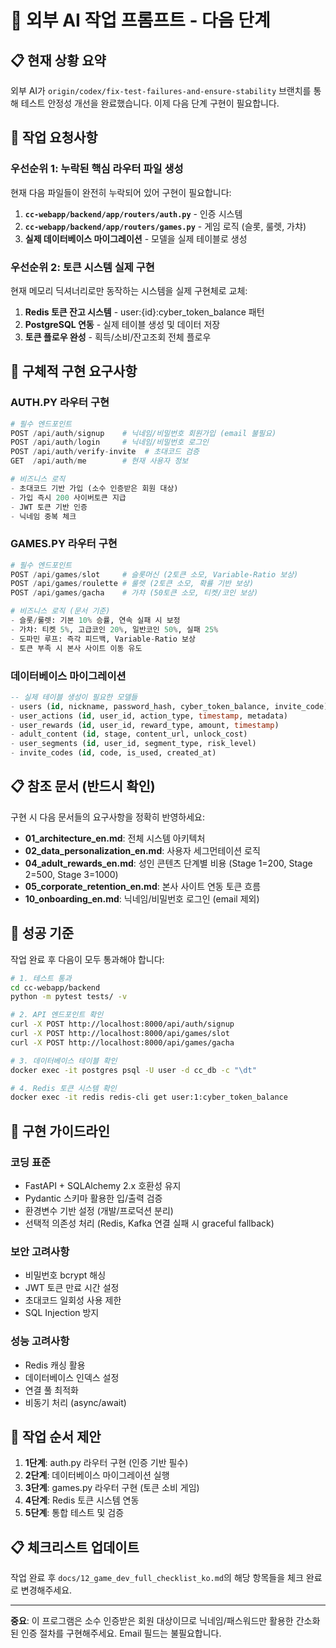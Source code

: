 # 🤖 외부 AI 작업 프롬프트 - 다음 단계

## 📋 현재 상황 요약
외부 AI가 `origin/codex/fix-test-failures-and-ensure-stability` 브랜치를 통해 테스트 안정성 개선을 완료했습니다. 이제 다음 단계 구현이 필요합니다.

## 🎯 작업 요청사항

### 우선순위 1: 누락된 핵심 라우터 파일 생성
현재 다음 파일들이 완전히 누락되어 있어 구현이 필요합니다:

1. **`cc-webapp/backend/app/routers/auth.py`** - 인증 시스템
2. **`cc-webapp/backend/app/routers/games.py`** - 게임 로직 (슬롯, 룰렛, 가챠)
3. **실제 데이터베이스 마이그레이션** - 모델을 실제 테이블로 생성

### 우선순위 2: 토큰 시스템 실제 구현
현재 메모리 딕셔너리로만 동작하는 시스템을 실제 구현체로 교체:

1. **Redis 토큰 잔고 시스템** - user:{id}:cyber_token_balance 패턴
2. **PostgreSQL 연동** - 실제 테이블 생성 및 데이터 저장
3. **토큰 플로우 완성** - 획득/소비/잔고조회 전체 플로우

## 🔧 구체적 구현 요구사항

### AUTH.PY 라우터 구현
```python
# 필수 엔드포인트
POST /api/auth/signup    # 닉네임/비밀번호 회원가입 (email 불필요)
POST /api/auth/login     # 닉네임/비밀번호 로그인
POST /api/auth/verify-invite  # 초대코드 검증
GET  /api/auth/me        # 현재 사용자 정보

# 비즈니스 로직
- 초대코드 기반 가입 (소수 인증받은 회원 대상)
- 가입 즉시 200 사이버토큰 지급
- JWT 토큰 기반 인증
- 닉네임 중복 체크
```

### GAMES.PY 라우터 구현
```python
# 필수 엔드포인트
POST /api/games/slot     # 슬롯머신 (2토큰 소모, Variable-Ratio 보상)
POST /api/games/roulette # 룰렛 (2토큰 소모, 확률 기반 보상)
POST /api/games/gacha    # 가챠 (50토큰 소모, 티켓/코인 보상)

# 비즈니스 로직 (문서 기준)
- 슬롯/룰렛: 기본 10% 승률, 연속 실패 시 보정
- 가챠: 티켓 5%, 고급코인 20%, 일반코인 50%, 실패 25%
- 도파민 루프: 즉각 피드백, Variable-Ratio 보상
- 토큰 부족 시 본사 사이트 이동 유도
```

### 데이터베이스 마이그레이션
```sql
-- 실제 테이블 생성이 필요한 모델들
- users (id, nickname, password_hash, cyber_token_balance, invite_code)
- user_actions (id, user_id, action_type, timestamp, metadata)
- user_rewards (id, user_id, reward_type, amount, timestamp)
- adult_content (id, stage, content_url, unlock_cost)
- user_segments (id, user_id, segment_type, risk_level)
- invite_codes (id, code, is_used, created_at)
```

## 📋 참조 문서 (반드시 확인)
구현 시 다음 문서들의 요구사항을 정확히 반영하세요:

- **01_architecture_en.md**: 전체 시스템 아키텍처
- **02_data_personalization_en.md**: 사용자 세그먼테이션 로직
- **04_adult_rewards_en.md**: 성인 콘텐츠 단계별 비용 (Stage 1=200, Stage 2=500, Stage 3=1000)
- **05_corporate_retention_en.md**: 본사 사이트 연동 토큰 흐름
- **10_onboarding_en.md**: 닉네임/비밀번호 로그인 (email 제외)

## 🎯 성공 기준
작업 완료 후 다음이 모두 통과해야 합니다:

```bash
# 1. 테스트 통과
cd cc-webapp/backend
python -m pytest tests/ -v

# 2. API 엔드포인트 확인
curl -X POST http://localhost:8000/api/auth/signup
curl -X POST http://localhost:8000/api/games/slot
curl -X POST http://localhost:8000/api/games/gacha

# 3. 데이터베이스 테이블 확인
docker exec -it postgres psql -U user -d cc_db -c "\dt"

# 4. Redis 토큰 시스템 확인
docker exec -it redis redis-cli get user:1:cyber_token_balance
```

## 📝 구현 가이드라인

### 코딩 표준
- FastAPI + SQLAlchemy 2.x 호환성 유지
- Pydantic 스키마 활용한 입/출력 검증
- 환경변수 기반 설정 (개발/프로덕션 분리)
- 선택적 의존성 처리 (Redis, Kafka 연결 실패 시 graceful fallback)

### 보안 고려사항
- 비밀번호 bcrypt 해싱
- JWT 토큰 만료 시간 설정
- 초대코드 일회성 사용 제한
- SQL Injection 방지

### 성능 고려사항
- Redis 캐싱 활용
- 데이터베이스 인덱스 설정
- 연결 풀 최적화
- 비동기 처리 (async/await)

## 🚀 작업 순서 제안
1. **1단계**: auth.py 라우터 구현 (인증 기반 필수)
2. **2단계**: 데이터베이스 마이그레이션 실행
3. **3단계**: games.py 라우터 구현 (토큰 소비 게임)
4. **4단계**: Redis 토큰 시스템 연동
5. **5단계**: 통합 테스트 및 검증

## 📋 체크리스트 업데이트
작업 완료 후 `docs/12_game_dev_full_checklist_ko.md`의 해당 항목들을 체크 완료로 변경해주세요.

---

**중요**: 이 프로그램은 소수 인증받은 회원 대상이므로 닉네임/패스워드만 활용한 간소화된 인증 절차를 구현해주세요. Email 필드는 불필요합니다.
